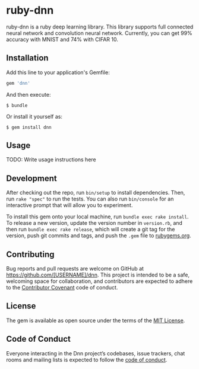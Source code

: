 # ruby-dnn

ruby-dnn is a ruby deep learning library. This library supports full connected neural network and convolution neural network.
Currently, you can get 99% accuracy with MNIST and 74% with CIFAR 10.

## Installation

Add this line to your application's Gemfile:

```ruby
gem 'dnn'
```

And then execute:

    $ bundle

Or install it yourself as:

    $ gem install dnn

## Usage

TODO: Write usage instructions here

## Development

After checking out the repo, run `bin/setup` to install dependencies. Then, run `rake "spec"` to run the tests. You can also run `bin/console` for an interactive prompt that will allow you to experiment.

To install this gem onto your local machine, run `bundle exec rake install`. To release a new version, update the version number in `version.rb`, and then run `bundle exec rake release`, which will create a git tag for the version, push git commits and tags, and push the `.gem` file to [rubygems.org](https://rubygems.org).

## Contributing

Bug reports and pull requests are welcome on GitHub at https://github.com/[USERNAME]/dnn. This project is intended to be a safe, welcoming space for collaboration, and contributors are expected to adhere to the [Contributor Covenant](http://contributor-covenant.org) code of conduct.

## License

The gem is available as open source under the terms of the [MIT License](https://opensource.org/licenses/MIT).

## Code of Conduct

Everyone interacting in the Dnn project’s codebases, issue trackers, chat rooms and mailing lists is expected to follow the [code of conduct](https://github.com/[USERNAME]/dnn/blob/master/CODE_OF_CONDUCT.md).
